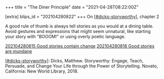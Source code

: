 +++
title = "The Diner Principle"
date = "2021-04-28T08:22:00Z"

[extra]
blips_id = "202104280822"
+++
On [[#dicks-storyworthy](/blips/tags/dicks-storyworthy)], chapter 2

A good rule of thumb is always tell stories as you would at a dining table. Avoid gestures and expressions that might seem unnatural, like starting your story with "BOOOM!" or using overly poetic language.

[202104280815 Good stories contain change](/blips/202104280815-good-stories-contain-change)
[202104280818 Good stories are mundane](/blips/202104280818-good-stories-are-mundane)

[[#dicks-storyworthy](/blips/tags/dicks-storyworthy)]: Dicks, Matthew. Storyworthy: Engage, Teach, Persuade, and Change Your Life through the Power of Storytelling. Novato, California: New World Library, 2018.
